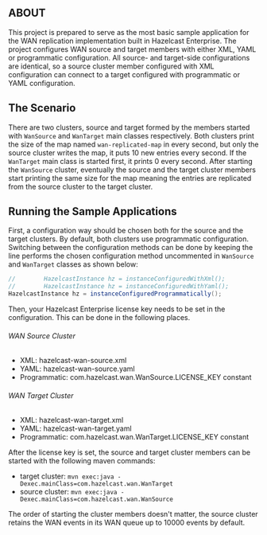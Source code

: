 ## ABOUT
This project is prepared to serve as the most basic sample application for the WAN replication implementation built in
Hazelcast Enterprise. The project configures WAN source and target members with either
XML, YAML or programmatic configuration. All source- and target-side configurations are identical, so a source cluster member
configured with XML configuration can connect to a target configured with programmatic or YAML configuration.
 
## The Scenario
There are two clusters, source and target formed by the members started with `WanSource` and `WanTarget` main classes
respectively. Both clusters print the size of the map named `wan-replicated-map` in every second, but only the source cluster
writes the map, it puts 10 new entries every second. If the `WanTarget` main class is started first, it prints 0 every second.
After starting the `WanSource` cluster, eventually the source and the target cluster members start printing the same size
for the map meaning the entries are replicated from the source cluster to the target cluster.   
 
## Running the Sample Applications
First, a configuration way should be chosen both for the source and the target clusters. By default, both clusters use
programmatic configuration. Switching between the configuration methods can be done by keeping the line performs the chosen
configuration method uncommented in `WanSource` and `WanTarget` classes as shown below:
```java
//        HazelcastInstance hz = instanceConfiguredWithXml();
//        HazelcastInstance hz = instanceConfiguredWithYaml();
HazelcastInstance hz = instanceConfiguredProgrammatically();
```   

Then, your Hazelcast Enterprise license key needs to be set in the configuration. This can be done in the following places.
###### WAN Source Cluster

- XML: hazelcast-wan-source.xml
- YAML: hazelcast-wan-source.yaml
- Programmatic: com.hazelcast.wan.WanSource.LICENSE_KEY constant

###### WAN Target Cluster

- XML: hazelcast-wan-target.xml
- YAML: hazelcast-wan-target.yaml
- Programmatic: com.hazelcast.wan.WanTarget.LICENSE_KEY constant

After the license key is set, the source and target cluster members can be started with the following maven commands:
- target cluster: `mvn exec:java -Dexec.mainClass=com.hazelcast.wan.WanTarget`  
- source cluster: `mvn exec:java -Dexec.mainClass=com.hazelcast.wan.WanSource`

The order of starting the cluster members doesn't matter, the source cluster retains the WAN events in its WAN queue up to 10000
events by default.
